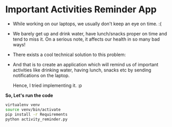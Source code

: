 # Important Activities Reminder App

- While working on our laptops, we usually don't keep an eye on time. :(
- We barely get up and drink water, have lunch/snacks proper on time and tend to miss it. On a serious note, it affects our health in so many bad ways! 
- There exists a cool technical solution to this problem:
- And that is to create an application which will remind us of important activities like drinking water, having lunch, snacks etc by sending notifications on the laptop.
  
  Hence, I tried implementing it. :p

**So, Let's run the code**

```bash
virtualenv venv
source venv/bin/activate
pip install -r Requirements
python activity_reminder.py
```
